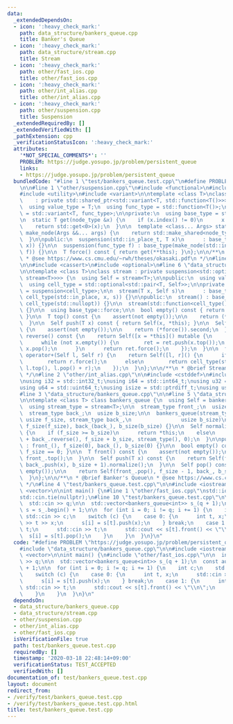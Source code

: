 ```yaml
---
data:
  _extendedDependsOn:
  - icon: ':heavy_check_mark:'
    path: data_structure/bankers_queue.cpp
    title: Banker's Queue
  - icon: ':heavy_check_mark:'
    path: data_structure/stream.cpp
    title: Stream
  - icon: ':heavy_check_mark:'
    path: other/fast_ios.cpp
    title: other/fast_ios.cpp
  - icon: ':heavy_check_mark:'
    path: other/int_alias.cpp
    title: other/int_alias.cpp
  - icon: ':heavy_check_mark:'
    path: other/suspension.cpp
    title: Suspension
  _extendedRequiredBy: []
  _extendedVerifiedWith: []
  _pathExtension: cpp
  _verificationStatusIcon: ':heavy_check_mark:'
  attributes:
    '*NOT_SPECIAL_COMMENTS*': ''
    PROBLEM: https://judge.yosupo.jp/problem/persistent_queue
    links:
    - https://judge.yosupo.jp/problem/persistent_queue
  bundledCode: "#line 1 \"test/bankers_queue.test.cpp\"\n#define PROBLEM \"https://judge.yosupo.jp/problem/persistent_queue\"\
    \n\n#line 1 \"other/suspension.cpp\"\n#include <functional>\n#include <memory>\n\
    #include <utility>\n#include <variant>\n\ntemplate <class T>\nclass suspension\n\
    \    : private std::shared_ptr<std::variant<T, std::function<T()>>> {\npublic:\n\
    \  using value_type = T;\n  using func_type = std::function<T()>;\n  using node_type\
    \ = std::variant<T, func_type>;\n\nprivate:\n  using base_type = std::shared_ptr<node_type>;\n\
    \n  static T get(node_type &x) {\n    if (x.index() != 0)\n      x = std::get<1>(x)();\n\
    \    return std::get<0>(x);\n  }\n\n  template <class... Args> static base_type\
    \ make_node(Args &&... args) {\n    return std::make_shared<node_type>(std::forward<Args>(args)...);\n\
    \  }\n\npublic:\n  suspension(std::in_place_t, T x)\n      : base_type(make_node(std::in_place_index<0>,\
    \ x)) {}\n\n  suspension(func_type f) : base_type(make_node(std::in_place_index<1>,\
    \ f)) {}\n\n  T force() const { return get(**this); }\n};\n\n/**\n * @brief Suspension\n\
    \ * @see https://www.cs.cmu.edu/~rwh/theses/okasaki.pdf\n */\n#line 2 \"data_structure/stream.cpp\"\
    \n\n#include <cassert>\n#include <optional>\n#line 6 \"data_structure/stream.cpp\"\
    \n\ntemplate <class T>\nclass stream : private suspension<std::optional<std::pair<T,\
    \ stream<T>>>> {\n  using Self = stream<T>;\n\npublic:\n  using value_type = T;\n\
    \  using cell_type = std::optional<std::pair<T, Self>>;\n\nprivate:\n  using base_type\
    \ = suspension<cell_type>;\n\n  stream(T x, Self s)\n      : base_type(std::in_place,\
    \ cell_type(std::in_place, x, s)) {}\n\npublic:\n  stream() : base_type(std::in_place,\
    \ cell_type(std::nullopt)) {}\n\n  stream(std::function<cell_type()> f) : base_type(f)\
    \ {}\n\n  using base_type::force;\n\n  bool empty() const { return not force().has_value();\
    \ }\n\n  T top() const {\n    assert(not empty());\n\n    return (*force()).first;\n\
    \  }\n\n  Self push(T x) const { return Self(x, *this); }\n\n  Self pop() const\
    \ {\n    assert(not empty());\n\n    return (*force()).second;\n  }\n\n  Self\
    \ reverse() const {\n    return Self([x = *this]() mutable {\n      Self ret;\n\
    \      while (not x.empty()) {\n        ret = ret.push(x.top());\n        x =\
    \ x.pop();\n      }\n      return ret.force();\n    });\n  }\n\n  friend Self\
    \ operator+(Self l, Self r) {\n    return Self([l, r]() {\n      if (l.empty())\n\
    \        return r.force();\n      else\n        return cell_type(std::in_place,\
    \ l.top(), l.pop() + r);\n    });\n  }\n};\n\n/**\n * @brief Stream\n * @see https://www.cs.cmu.edu/~rwh/theses/okasaki.pdf\n\
    \ */\n#line 2 \"other/int_alias.cpp\"\n\n#include <cstddef>\n#include <cstdint>\n\
    \nusing i32 = std::int32_t;\nusing i64 = std::int64_t;\nusing u32 = std::uint32_t;\n\
    using u64 = std::uint64_t;\nusing isize = std::ptrdiff_t;\nusing usize = std::size_t;\n\
    #line 3 \"data_structure/bankers_queue.cpp\"\n\n#line 5 \"data_structure/bankers_queue.cpp\"\
    \n\ntemplate <class T> class bankers_queue {\n  using Self = bankers_queue<T>;\n\
    \  using stream_type = stream<T>;\n\n  stream_type front_;\n  usize f_size;\n\
    \  stream_type back_;\n  usize b_size;\n\n  bankers_queue(stream_type front_,\
    \ usize f_size, stream_type back_,\n                usize b_size)\n      : front_(front_),\
    \ f_size(f_size), back_(back_), b_size(b_size) {}\n\n  Self normalize() const\
    \ {\n    if (f_size >= b_size)\n      return *this;\n    else\n      return Self(front_\
    \ + back_.reverse(), f_size + b_size, stream_type(), 0);\n  }\n\npublic:\n  bankers_queue()\
    \ : front_(), f_size(0), back_(), b_size(0) {}\n\n  bool empty() const { return\
    \ f_size == 0; }\n\n  T front() const {\n    assert(not empty());\n\n    return\
    \ front_.top();\n  }\n\n  Self push(T x) const {\n    return Self(front_, f_size,\
    \ back_.push(x), b_size + 1).normalize();\n  }\n\n  Self pop() const {\n    assert(not\
    \ empty());\n\n    return Self(front_.pop(), f_size - 1, back_, b_size).normalize();\n\
    \  }\n};\n\n/**\n * @brief Banker's Queue\n * @see https://www.cs.cmu.edu/~rwh/theses/okasaki.pdf\n\
    \ */\n#line 4 \"test/bankers_queue.test.cpp\"\n\n#include <iostream>\n#include\
    \ <vector>\n\nint main() {\n#line 1 \"other/fast_ios.cpp\"\nstd::ios::sync_with_stdio(false);\n\
    std::cin.tie(nullptr);\n#line 10 \"test/bankers_queue.test.cpp\"\n\n  int q;\n\
    \  std::cin >> q;\n\n  std::vector<bankers_queue<int>> s_(q + 1);\n  const auto\
    \ s = s_.begin() + 1;\n\n  for (int i = 0; i != q; i += 1) {\n    int c;\n   \
    \ std::cin >> c;\n    switch (c) {\n    case 0: {\n      int t, x;\n      std::cin\
    \ >> t >> x;\n      s[i] = s[t].push(x);\n    } break;\n    case 1: {\n      int\
    \ t;\n      std::cin >> t;\n      std::cout << s[t].front() << \"\\n\";\n    \
    \  s[i] = s[t].pop();\n    }\n    }\n  }\n}\n"
  code: "#define PROBLEM \"https://judge.yosupo.jp/problem/persistent_queue\"\n\n\
    #include \"data_structure/bankers_queue.cpp\"\n\n#include <iostream>\n#include\
    \ <vector>\n\nint main() {\n#include \"other/fast_ios.cpp\"\n\n  int q;\n  std::cin\
    \ >> q;\n\n  std::vector<bankers_queue<int>> s_(q + 1);\n  const auto s = s_.begin()\
    \ + 1;\n\n  for (int i = 0; i != q; i += 1) {\n    int c;\n    std::cin >> c;\n\
    \    switch (c) {\n    case 0: {\n      int t, x;\n      std::cin >> t >> x;\n\
    \      s[i] = s[t].push(x);\n    } break;\n    case 1: {\n      int t;\n     \
    \ std::cin >> t;\n      std::cout << s[t].front() << \"\\n\";\n      s[i] = s[t].pop();\n\
    \    }\n    }\n  }\n}\n"
  dependsOn:
  - data_structure/bankers_queue.cpp
  - data_structure/stream.cpp
  - other/suspension.cpp
  - other/int_alias.cpp
  - other/fast_ios.cpp
  isVerificationFile: true
  path: test/bankers_queue.test.cpp
  requiredBy: []
  timestamp: '2020-03-18 22:48:14+09:00'
  verificationStatus: TEST_ACCEPTED
  verifiedWith: []
documentation_of: test/bankers_queue.test.cpp
layout: document
redirect_from:
- /verify/test/bankers_queue.test.cpp
- /verify/test/bankers_queue.test.cpp.html
title: test/bankers_queue.test.cpp
---
```

